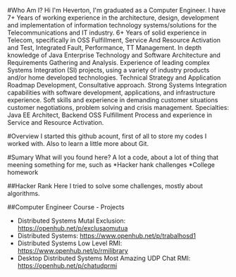 #Who Am I?
Hi I'm Heverton, I'm graduated as a Computer Engineer.
I have 7+ Years of working experience in the architecture, design, development and implementation of information technology systems/solutions for the Telecommunications and IT industry.
6+ Years of solid experience in Telecom, specifically in OSS Fulfillment, Service And Resource Activation and 
Test, Integrated Fault, Performance, TT Management.
In depth knowledge of Java Enterprise Technology and Software Architecture and Requirements Gathering and Analysis.
Experience of leading complex Systems Integration (SI) projects, using a variety of industry  products and/or home developed technologies. Technical Strategy and Application Roadmap Development, Consultative approach.
Strong Systems Integration capabilities with software development, applications, and infrastructure experience.
Soft skills and experience in demanding customer situations customer negotiations, problem solving and crisis management.
Specialties: Java EE Architect, Backend OSS Fulfillment Process and experience in Service and Resource Activation. 

#Overview
I started this github acount, first of all to store my codes I worked with.
Also to learn a little more about Git.

#Sumary
What will you found here?
A lot a code, about a lot of thing that meening something for me, such as
*Hacker hank challenges
*College homework

##Hacker Rank
Here I tried to solve some challenges, mostly about algorithms.

##Computer Engineer Course - Projects
* Distributed Systems Mutal Exclusion: https://openhub.net/p/exclusaomutua
* Distributed Systems: https://www.openhub.net/p/trabalhosd1
* Distributed Systems Low Level RMI: https://www.openhub.net/p/rmilibrary
* Desktop Distributed Systems Most Amazing UDP Chat RMI: https://openhub.net/p/chatudprmi